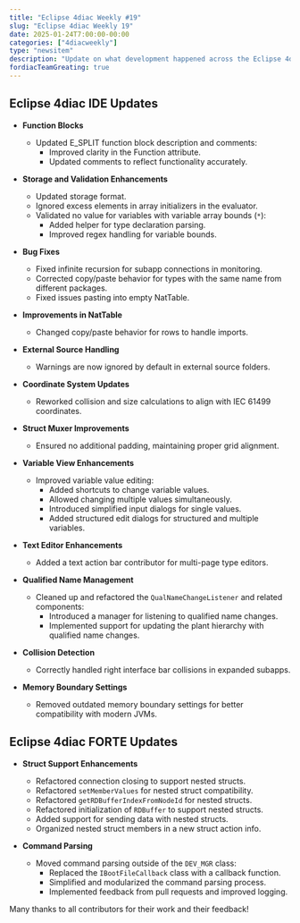 ```yaml
---
title: "Eclipse 4diac Weekly #19"
slug: "Eclipse 4diac Weekly 19"
date: 2025-01-24T7:00:00-00:00
categories: ["4diacweekly"]
type: "newsitem"
description: "Update on what development happened across the Eclipse 4diac project in the week from January 17 to January 24, 2025."
fordiacTeamGreating: true
---
```


## Eclipse 4diac IDE Updates

- **Function Blocks**
  - Updated E_SPLIT function block description and comments:
    - Improved clarity in the Function attribute.
    - Updated comments to reflect functionality accurately.

- **Storage and Validation Enhancements**
  - Updated storage format.
  - Ignored excess elements in array initializers in the evaluator.
  - Validated no value for variables with variable array bounds (`*`):
    - Added helper for type declaration parsing.
    - Improved regex handling for variable bounds.

- **Bug Fixes**
  - Fixed infinite recursion for subapp connections in monitoring.
  - Corrected copy/paste behavior for types with the same name from different packages.
  - Fixed issues pasting into empty NatTable.

- **Improvements in NatTable**
  - Changed copy/paste behavior for rows to handle imports.

- **External Source Handling**
  - Warnings are now ignored by default in external source folders.

- **Coordinate System Updates**
  - Reworked collision and size calculations to align with IEC 61499 coordinates.

- **Struct Muxer Improvements**
  - Ensured no additional padding, maintaining proper grid alignment.

- **Variable View Enhancements**
  - Improved variable value editing:
    - Added shortcuts to change variable values.
    - Allowed changing multiple values simultaneously.
    - Introduced simplified input dialogs for single values.
    - Added structured edit dialogs for structured and multiple variables.

- **Text Editor Enhancements**
  - Added a text action bar contributor for multi-page type editors.

- **Qualified Name Management**
  - Cleaned up and refactored the `QualNameChangeListener` and related components:
    - Introduced a manager for listening to qualified name changes.
    - Implemented support for updating the plant hierarchy with qualified name changes.

- **Collision Detection**
  - Correctly handled right interface bar collisions in expanded subapps.

- **Memory Boundary Settings**
  - Removed outdated memory boundary settings for better compatibility with modern JVMs.


## Eclipse 4diac FORTE Updates

- **Struct Support Enhancements**
  - Refactored connection closing to support nested structs.
  - Refactored `setMemberValues` for nested struct compatibility.
  - Refactored `getRDBufferIndexFromNodeId` for nested structs.
  - Refactored initialization of `RDBuffer` to support nested structs.
  - Added support for sending data with nested structs.
  - Organized nested struct members in a new struct action info.

- **Command Parsing**
  - Moved command parsing outside of the `DEV_MGR` class:
    - Replaced the `IBootFileCallback` class with a callback function.
    - Simplified and modularized the command parsing process.
    - Implemented feedback from pull requests and improved logging.



Many thanks to all contributors for their work and their feedback!
